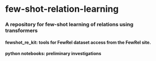 # few-shot-relation-learning
### A repository for few-shot learning of relations using transformers

#### fewshot_re_kit: tools for FewRel dataset access from the FewRel site.
#### python notebooks: preliminary investigations
